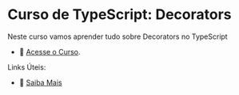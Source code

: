 # Curso de TypeScript: Decorators

Neste curso vamos aprender tudo sobre Decorators no TypeScript

- :movie_camera: [Acesse o Curso](https://academy.especializati.com.br/curso/typescript-decorators).


Links Úteis:

- :tada: [Saiba Mais](https://linktr.ee/especializati)
